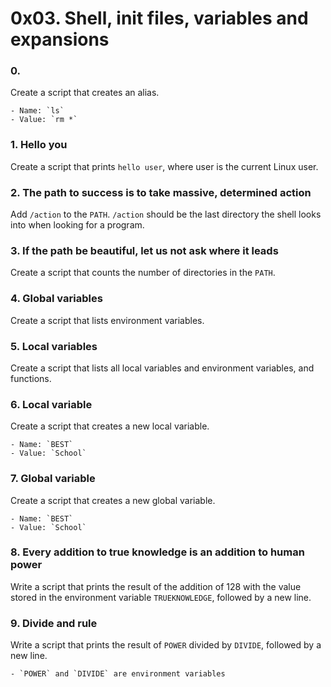# 0x03. Shell, init files, variables and expansions

### 0. <o>
Create a script that creates an alias.

	- Name: `ls`
	- Value: `rm *`

### 1. Hello you
Create a script that prints `hello user`, where user is the current Linux user.

### 2. The path to success is to take massive, determined action
Add `/action` to the `PATH`. `/action` should be the last directory the shell looks into when looking for a program.

### 3. If the path be beautiful, let us not ask where it leads
Create a script that counts the number of directories in the `PATH`.

### 4. Global variables
Create a script that lists environment variables.

### 5. Local variables
Create a script that lists all local variables and environment variables, and functions.

### 6. Local variable
Create a script that creates a new local variable.

	- Name: `BEST`
	- Value: `School`

### 7. Global variable
Create a script that creates a new global variable.

	- Name: `BEST`
	- Value: `School`

### 8. Every addition to true knowledge is an addition to human power
Write a script that prints the result of the addition of 128 with the value stored in the environment variable `TRUEKNOWLEDGE`, followed by a new line.

### 9. Divide and rule
Write a script that prints the result of `POWER` divided by `DIVIDE`, followed by a new line.

	- `POWER` and `DIVIDE` are environment variables


